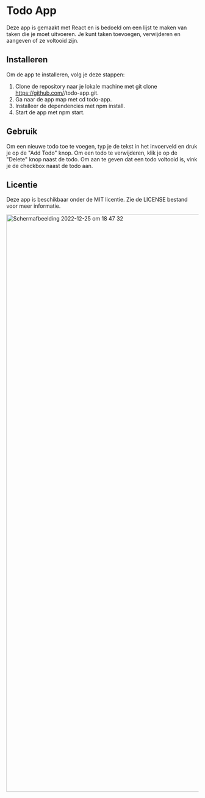 # Todo App
Deze app is gemaakt met React en is bedoeld om een lijst te maken van taken die je moet uitvoeren. Je kunt taken toevoegen, verwijderen en aangeven of ze voltooid zijn.

## Installeren
Om de app te installeren, volg je deze stappen:

1. Clone de repository naar je lokale machine met git clone https://github.com/<your-username>/todo-app.git.
2. Ga naar de app map met cd todo-app.
3. Installeer de dependencies met npm install.
4. Start de app met npm start.
 
## Gebruik 

Om een nieuwe todo toe te voegen, typ je de tekst in het invoerveld en druk je op de "Add Todo" knop. Om een todo te verwijderen, klik je op de "Delete" knop naast de todo. Om aan te geven dat een todo voltooid is, vink je de checkbox naast de todo aan.

## Licentie
Deze app is beschikbaar onder de MIT licentie. Zie de LICENSE bestand voor meer informatie.
 
<img width="1512" alt="Scherm­afbeelding 2022-12-25 om 18 47 32" src="https://user-images.githubusercontent.com/34925792/209477758-67a1e6dc-5e75-4e99-ab75-d17740435b46.png">
